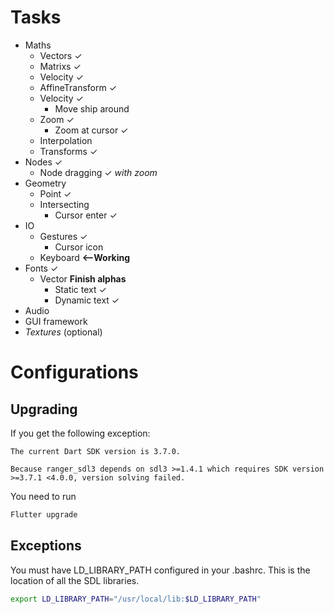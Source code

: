 # Tasks
- Maths
  - Vectors ✓
  - Matrixs ✓
  - Velocity ✓
  - AffineTransform ✓
  - Velocity ✓
    - Move ship around
  - Zoom ✓
    - Zoom at cursor ✓
  - Interpolation
  - Transforms ✓
- Nodes ✓
  - Node dragging ✓ *with zoom*
- Geometry
  - Point ✓
  - Intersecting
    - Cursor enter ✓
- IO
  - Gestures ✓
    - Cursor icon
  - Keyboard **<--Working**
- Fonts ✓
  - Vector **Finish alphas**
    - Static text ✓
    - Dynamic text ✓
- Audio
- GUI framework
- *Textures* (optional)

# Configurations

## Upgrading
If you get the following exception:
```
The current Dart SDK version is 3.7.0.

Because ranger_sdl3 depends on sdl3 >=1.4.1 which requires SDK version >=3.7.1 <4.0.0, version solving failed.
```

You need to run 
```sh
Flutter upgrade
```

## Exceptions
You must have LD_LIBRARY_PATH configured in your .bashrc. This is the location of all the SDL libraries.

```sh
export LD_LIBRARY_PATH="/usr/local/lib:$LD_LIBRARY_PATH"
```
